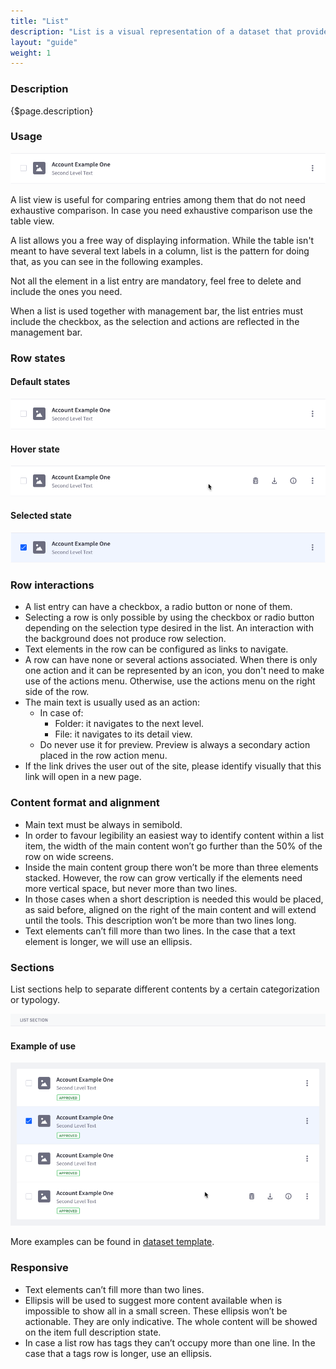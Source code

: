 ```yaml
---
title: "List"
description: "List is a visual representation of a dataset that provides more flexibility for arranging the data to display than a table and that is less visual explicit than a card view."
layout: "guide"
weight: 1
---
```


### Description

{$page.description}

### Usage

![list entry in default state](../../../images/ListViewDefault.png)

A list view is useful for comparing entries among them that do not need exhaustive comparison. In case you need exhaustive comparison use the table view.

A list allows you a free way of displaying information. While the table isn't meant to have several text labels in a column, list is the pattern for doing that, as you can see in the following examples.

Not all the element in a list entry are mandatory, feel free to delete and include the ones you need.

When a list is used together with management bar, the list entries must include the checkbox, as the selection and actions are reflected in the management bar.

### Row states

#### Default states

![list entry in default state](../../../images/ListViewDefault.png)

#### Hover state

![list entry in hover state](../../../images/ListViewHover.png)

#### Selected state

![list entry in selected state](../../../images/ListViewActive.png)

### Row interactions

* A list entry can have a checkbox, a radio button or none of them.
* Selecting a row is only possible by using the checkbox or radio button depending on the selection type desired in the list. An interaction with the background does not produce row selection.
* Text elements in the row can be configured as links to navigate.
* A row can have none or several actions associated. When there is only one action and it can be represented by an icon, you don't need to make use of the actions menu. Otherwise, use the actions menu on the right side of the row.
* The main text is usually used as an action:
	* In case of:
		* Folder: it navigates to the next level.
		* File: it navigates to its detail view.
	* Do never use it for preview. Preview is always a secondary action placed in the row action menu.
* If the link drives the user out of the site, please identify visually that this link will open in a new page.

### Content format and alignment

* Main text must be always in semibold.
* In order to favour legibility an easiest way to identify content within a list item, the width of the main content won’t go further than the 50% of the row on wide screens.
* Inside the main content group there won’t be more than three elements stacked. However, the row can grow vertically if the elements need more vertical space, but never more than two lines.
* In those cases when a short description is needed this would be placed, as said before, aligned on the right of the main content and will extend until the tools. This description won’t be more than two lines long.
* Text elements can’t fill more than two lines. In the case that a text element is longer, we will use an ellipsis.


### Sections
List sections help to separate different contents by a certain categorization or typology.

![List section](../../../images/ListViewGroupSeparator.png)

#### Example of use

![list view example with 3 different states in different entries](../../../images/ListViewExample.png)

More examples can be found in [dataset template](./Templates/datasetTemplate.html).

### Responsive

* Text elements can’t fill more than two lines.
* Ellipsis will be used to suggest more content available when is impossible to show all in a small screen. These ellipsis won’t be actionable. They are only indicative. The whole content will be showed on the item full description state.
* In case a list row has tags they can’t occupy more than one line. In the case that a tags row is longer, use an ellipsis.

